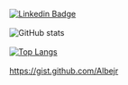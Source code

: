[![Linkedin Badge](https://img.shields.io/badge/-LinkedIn-blue?style=flat-square&logo=Linkedin&logoColor=white&link=https://www.linkedin.com/in/albejr)](https://www.linkedin.com/in/albejr)
<br/><br/>
![GitHub stats](https://github-readme-stats.vercel.app/api?username=albejr&show_icons=true&hide=prs&hide_rank=true&theme=transparent&custom_title=Github%20Stats)
<br/><br/>
[![Top Langs](https://github-readme-stats.vercel.app/api/top-langs/?username=albejr&theme=transparent&layout=compact)](https://github.com/albejr/github-readme-stats)
<br/><br/>
https://gist.github.com/Albejr
